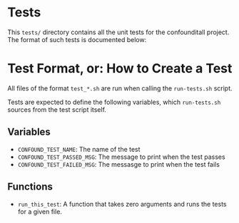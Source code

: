 # Tests

This `tests/` directory contains all the unit tests for the confounditall project.
The format of such tests is documented below:

# Test Format, or: How to Create a Test

All files of the format `test_*.sh` are run when calling the `run-tests.sh`
script.

Tests are expected to define the following variables, which `run-tests.sh` sources
from the test script itself.

## Variables

- `CONFOUND_TEST_NAME`: The name of the test
- `CONFOUND_TEST_PASSED_MSG`: The message to print when the test passes
- `CONFOUND_TEST_FAILED_MSG`: The messasge to print when the test fails

## Functions
- `run_this_test`: A function that takes zero arguments and runs the tests for
  a given file.
